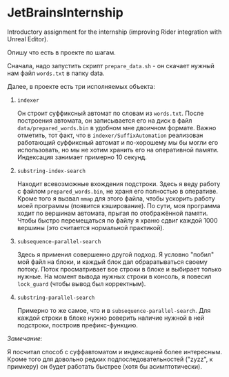 # JetBrainsInternship
Introductory assignment for the internship (improving Rider integration with Unreal Editor).

Опишу что есть в проекте по шагам.

Сначала, надо запустить скрипт `prepare_data.sh` - он скачает нужный нам файл `words.txt` в папку data.

Далее, в проекте есть три исполняемых объекта:

1) `indexer` 
   
    Он строит суффиксный автомат по словам из `words.txt`. После построения автомата, он записывается его на диск 
    в файл `data/prepared_words.bin` в удобном мне двоичном формате. Важно отметить, тот факт, что в 
   `indexer/SuffixAutomation` реализован работающий суффиксный автомат и по-хорошему мы бы могли его использовать,
   но мы не хотим хранить его на оперативной памяти. Индексация занимает примерно 10 секунд.


2) `substring-index-search`

    Находит всевозможные вхождения подстроки. Здесь я веду работу с файлом `prepared_words.bin`, не храня его полностью в 
    оперативе. Кроме того я вызвал `mmap` для этого файла, чтобы ускорить работу моей программы (появится кэширование).
    По сути, моя программа ходит по вершинам автомата, прыгая по отображённой памяти. Чтобы быстро перемещаться по 
    файлу я храню сдвиг каждой 1000 вершины (это считается нормальной практикой).


3) `subsequence-parallel-search`

    Здесь я применил совершенно другой подход. Я условно "побил" мой файл на блоки, и каждый блок дал обраратываться своему 
    потоку. Поток просматривает все строки в блоке и выбирает только нужные. На момент вывода нужных строки в консоль, я 
    повесил `lock_guard` (чтобы вывод был корректным).


4) `substring-parallel-search`

   Примерно то же самое, что и в `subsequence-parallel-search`. Для каждой строки в блоке нужно роверить наличие нужной
   в ней подстроки, построив префикс-функцию.


*Замечание:*

Я посчитал способ с суффавтоматом и индексацией более интересным. Кроме того для довольно редких подпоследовательностей
("zyzz", к примкеру) он будет работать быстрее (хотя бы асимптотически).

